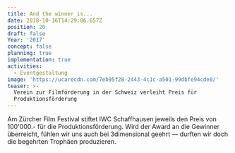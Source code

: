 ```yaml
---
title: And the winner is...
date: 2018-10-16T14:29:06.657Z
position: 20
draft: false
Year: '2017'
concept: false
planning: true
implementation: true
activities:
  - Eventgestaltung
image: 'https://ucarecdn.com/7eb95f28-2443-4c1c-a501-99dbfe94cde0/'
teaser: >-
  Verein zur Filmförderung in der Schweiz verleiht Preis für
  Produktionsförderung
---
```

Am Zürcher Film Festival stiftet IWC Schaffhausen jeweils den Preis von 100'000.- für die Produktionsförderung. Wird der Award an die Gewinner überreicht, fühlen wir uns auch bei 3dimensional geehrt — durften wir doch die begehrten Trophäen produzieren.
